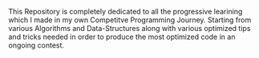 This Repository is completely dedicated to all the progressive learining which I made in my own Competitve Programming Journey. Starting from various Algorithms and Data-Structures along with various optimized tips and tricks needed in order to produce the most optimized code in an ongoing contest. 
